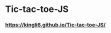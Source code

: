 # Tic-tac-toe-JS

### https://kingli6.github.io/Tic-tac-toe-JS/

<!-- https://www.notion.so/tic-tac-toe-9a75a34099aa4b9ba5cc173df0313836
https://www.notion.so/Javascript-basics-27397ea054fa4b90a9b16a564deaad54

-->
